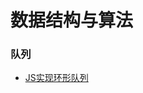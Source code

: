 # 数据结构与算法

### 队列
- [JS实现环形队列](https://github.com/BadWaka/data-structure-algorithm/blob/master/queue/circleQueue.html)